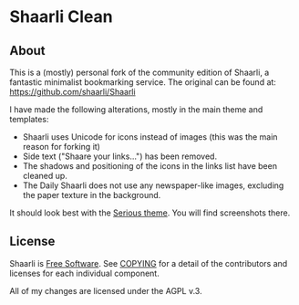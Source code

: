 # Shaarli Clean

## About

This is a (mostly) personal fork of the community edition of Shaarli, a fantastic minimalist bookmarking service. The original can be found at: <https://github.com/shaarli/Shaarli>

I have made the following alterations, mostly in the main theme and templates:
* Shaarli uses Unicode for icons instead of images (this was the main reason for forking it)
* Side text ("Shaare your links...") has been removed.
* The shadows and positioning of the icons in the links list have been cleaned up.
* The Daily Shaarli does not use any newspaper-like images, excluding the paper texture in the background.

It should look best with the [Serious theme](https://github.com/mrjovanovic/serious-theme-shaarli). You will find screenshots there.

## License

Shaarli is [Free Software](http://en.wikipedia.org/wiki/Free_software). See [COPYING](COPYING) for a detail of the contributors and licenses for each individual component.

All of my changes are licensed under the AGPL v.3.
